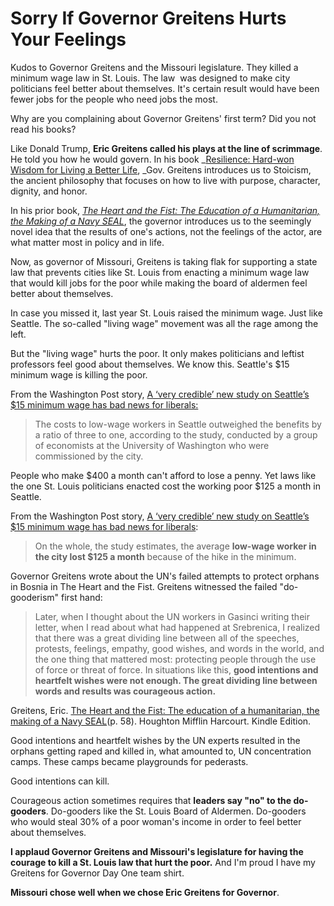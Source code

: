 # Sorry If Governor Greitens Hurts Your Feelings

Kudos to Governor Greitens and the Missouri legislature. They killed a minimum wage law in St. Louis. The law  was designed to make city politicians feel better about themselves. It's certain result would have been fewer jobs for the people who need jobs the most.

Why are you complaining about Governor Greitens' first term? Did you not read his books?

Like Donald Trump, **Eric Greitens called his plays at the line of scrimmage**. He told you how he would govern. In his book _[Resilience: Hard-won Wisdom for Living a Better Life](https://www.amazon.com/Resilience-Hard-Won-Wisdom-Living-Better/dp/054432398X/ref=tmm_hrd_swatch_0?_encoding=UTF8&qid=1499690940&sr=8-1), _Gov. Greitens introduces us to Stoicism, the ancient philosophy that focuses on how to live with purpose, character, dignity, and honor.

In his prior book, _[The Heart and the Fist: The Education of a Humanitarian, the Making of a Navy SEAL](https://www.amazon.com/Heart-Fist-education-humanitarian-making/dp/054742485X/ref=pd_sim_14_1?_encoding=UTF8&pd_rd_i=054742485X&pd_rd_r=1CXXYH03KW4VPBJNT2A4&pd_rd_w=18ioG&pd_rd_wg=8Khn3&psc=1&refRID=1CXXYH03KW4VPBJNT2A4)_, the governor introduces us to the seemingly novel idea that the results of one's actions, not the feelings of the actor, are what matter most in policy and in life.

Now, as governor of Missouri, Greitens is taking flak for supporting a state law that prevents cities like St. Louis from enacting a minimum wage law that would kill jobs for the poor while making the board of aldermen feel better about themselves.

In case you missed it, last year St. Louis raised the minimum wage. Just like Seattle. The so-called "living wage" movement was all the rage among the left.

But the "living wage" hurts the poor. It only makes politicians and leftist professors feel good about themselves. We know this. Seattle's $15 minimum wage is killing the poor.

From the Washington Post story, [A ‘very credible’ new study on Seattle’s $15 minimum wage has bad news for liberals:](https://www.washingtonpost.com/news/wonk/wp/2017/06/26/new-study-casts-doubt-on-whether-a-15-minimum-wage-really-helps-workers/)

> The costs to low-wage workers in Seattle outweighed the benefits by a ratio of three to one, according to the study, conducted by a group of economists at the University of Washington who were commissioned by the city.

People who make $400 a month can't afford to lose a penny. Yet laws like the one St. Louis politicians enacted cost the working poor $125 a month in Seattle.

From the Washington Post story, [A ‘very credible’ new study on Seattle’s $15 minimum wage has bad news for liberals](https://www.washingtonpost.com/news/wonk/wp/2017/06/26/new-study-casts-doubt-on-whether-a-15-minimum-wage-really-helps-workers/):

> On the whole, the study estimates, the average **low-wage worker in the city lost $125 a month** because of the hike in the minimum.

Governor Greitens wrote about the UN's failed attempts to protect orphans in Bosnia in The Heart and the Fist. Greitens witnessed the failed "do-gooderism" first hand:

> Later, when I thought about the UN workers in Gasinci writing their letter, when I read about what had happened at Srebrenica, I realized that there was a great dividing line between all of the speeches, protests, feelings, empathy, good wishes, and words in the world, and the one thing that mattered most: protecting people through the use of force or threat of force. In situations like this, **good intentions and heartfelt wishes were not enough. The great dividing line between words and results was courageous action.**

Greitens, Eric. [The Heart and the Fist: The education of a humanitarian, the making of a Navy SEAL](https://www.amazon.com/Heart-Fist-education-humanitarian-making/dp/054742485X/ref=pd_sim_14_1?_encoding=UTF8&pd_rd_i=054742485X&pd_rd_r=1CXXYH03KW4VPBJNT2A4&pd_rd_w=18ioG&pd_rd_wg=8Khn3&psc=1&refRID=1CXXYH03KW4VPBJNT2A4)(p. 58). Houghton Mifflin Harcourt. Kindle Edition.

Good intentions and heartfelt wishes by the UN experts resulted in the orphans getting raped and killed in, what amounted to, UN concentration camps. These camps became playgrounds for pederasts.

Good intentions can kill.

Courageous action sometimes requires that **leaders say "no" to the do-gooders**. Do-gooders like the St. Louis Board of Aldermen. Do-gooders who would steal 30% of a poor woman's income in order to feel better about themselves.

**I applaud Governor Greitens and Missouri's legislature for having the courage to kill a St. Louis law that hurt the poor.** And I'm proud I have my Greitens for Governor Day One team shirt.

**Missouri chose well when we chose Eric Greitens for Governor**.